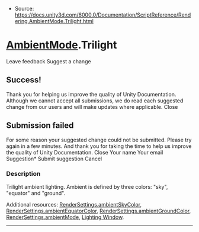 * Source: https://docs.unity3d.com/6000.0/Documentation/ScriptReference/Rendering.AmbientMode.Trilight.html

#  [AmbientMode](https://docs.unity3d.com/6000.0/Documentation/ScriptReference/Rendering.AmbientMode.html).Trilight
Leave feedback
Suggest a change
## Success!
Thank you for helping us improve the quality of Unity Documentation. Although we cannot accept all submissions, we do read each suggested change from our users and will make updates where applicable.
Close
## Submission failed
For some reason your suggested change could not be submitted. Please <a>try again</a> in a few minutes. And thank you for taking the time to help us improve the quality of Unity Documentation.
Close
Your name Your email Suggestion* Submit suggestion
Cancel
### Description
Trilight ambient lighting.
Ambient is defined by three colors: "sky", "equator" and "ground".  
  
Additional resources: [RenderSettings.ambientSkyColor](https://docs.unity3d.com/6000.0/Documentation/ScriptReference/RenderSettings-ambientSkyColor.html), [RenderSettings.ambientEquatorColor](https://docs.unity3d.com/6000.0/Documentation/ScriptReference/RenderSettings-ambientEquatorColor.html), [RenderSettings.ambientGroundColor](https://docs.unity3d.com/6000.0/Documentation/ScriptReference/RenderSettings-ambientGroundColor.html), [RenderSettings.ambientMode](https://docs.unity3d.com/6000.0/Documentation/ScriptReference/RenderSettings-ambientMode.html), [Lighting Window](https://docs.unity3d.com/6000.0/Documentation/Manual/lighting-window.html).
* * *
